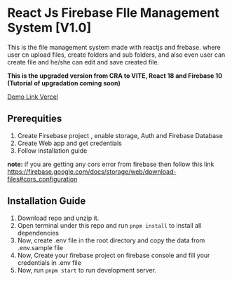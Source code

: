 # React Js Firebase FIle Management System [V1.0] 

This is the file management system made with reactjs and frebase. where user cn upload files, create folders and sub folders, and also even user can create file and he/she can edit and save created file.

**This is the upgraded version from CRA to VITE, React 18 and Firebase 10 (Tutorial of upgradation coming soon)**

<a href="https://react-firebase-file-management-system.vercel.app/">Demo Link Vercel</a> 

## Prerequities
1. Create Firsebase project , enable storage, Auth and Firebase Database
2. Create Web app and get credentials
3. Follow installation guide

**note:** if you are getting any cors error from firebase then follow this link https://firebase.google.com/docs/storage/web/download-files#cors_configuration


## Installation Guide

1. Download repo and unzip it.
2. Open terminal under this repo and run `pnpm install` to install all dependencies
3. Now, create .env file in the root directory and copy the data from .env.sample file
4. Now, Create your firebase project on firebase console and fill your credentials in .env file
5. Now, run `pnpm start` to run development server.

